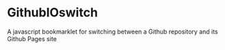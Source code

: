 # GithubIOswitch
A javascript bookmarklet for switching between a Github repository and its Github Pages site
